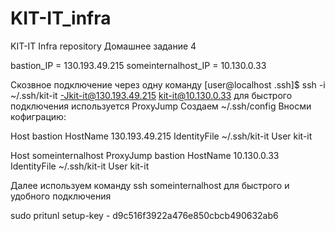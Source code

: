 # KIT-IT_infra
KIT-IT Infra repository
Домашнее задание 4

bastion_IP = 130.193.49.215
someinternalhost_IP = 10.130.0.33

Скозвное подключение через одну команду [user@localhost .ssh]$ ssh -i ~/.ssh/kit-it -Jkit-it@130.193.49.215 kit-it@10.130.0.33
для быстрого подключения используется ProxyJump
Создаем ~/.ssh/config
Вносми кофиграцию:

Host bastion
	HostName 130.193.49.215
        IdentityFile ~/.ssh/kit-it
        User kit-it

Host someinternalhost
        ProxyJump bastion
        HostName 10.130.0.33
        IdentityFile ~/.ssh/kit-it
        User kit-it

Далее используем команду ssh someinternalhost  для быстрого и удобного подключения

sudo pritunl setup-key - d9c516f3922a476e850cbcb490632ab6

